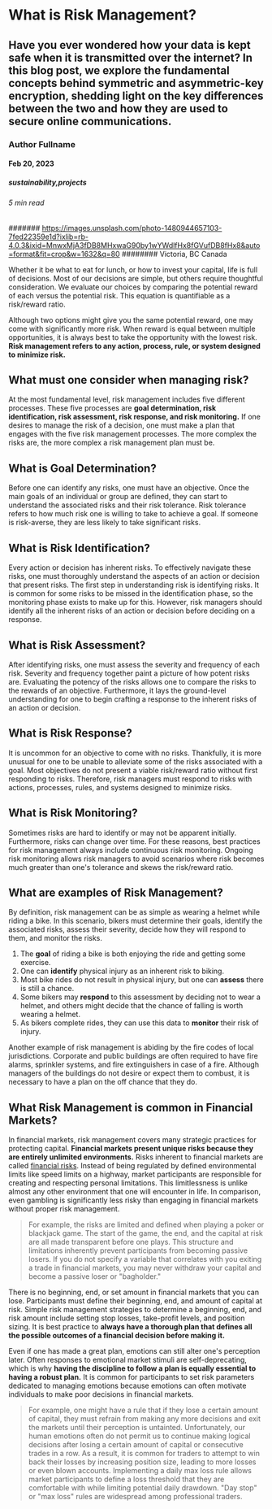 # What is Risk Management?
## Have you ever wondered how your data is kept safe when it is transmitted over the internet? In this blog post, we explore the fundamental concepts behind symmetric and asymmetric-key encryption, shedding light on the key differences between the two and how they are used to secure online communications.
### Author Fullname
#### Feb 20, 2023
##### sustainability,projects
###### 5 min read
####### https://images.unsplash.com/photo-1480944657103-7fed22359e1d?ixlib=rb-4.0.3&ixid=MnwxMjA3fDB8MHxwaG90by1wYWdlfHx8fGVufDB8fHx8&auto=format&fit=crop&w=1632&q=80
######## Victoria, BC Canada

Whether it be what to eat for lunch, or how to invest your capital, life is full of decisions. Most of our decisions are simple, but others require thoughtful consideration. We evaluate our choices by comparing the potential reward of each versus the potential risk. This equation is quantifiable as a risk/reward ratio.

Although two options might give you the same potential reward, one may come with significantly more risk. When reward is equal between multiple opportunities, it is always best to take the opportunity with the lowest risk. **Risk management refers to any action, process, rule, or system designed to minimize risk.**

## What must one consider when managing risk?

At the most fundamental level, risk management includes five different processes. These five processes are **goal determination, risk identification, risk assessment, risk response, and risk monitoring.** If one desires to manage the risk of a decision, one must make a plan that engages with the five risk management processes. The more complex the risks are, the more complex a risk management plan must be.

## What is Goal Determination?

Before one can identify any risks, one must have an objective. Once the main goals of an individual or group are defined, they can start to understand the associated risks and their risk tolerance. Risk tolerance refers to how much risk one is willing to take to achieve a goal. If someone is risk-averse, they are less likely to take significant risks.

## What is Risk Identification?

Every action or decision has inherent risks. To effectively navigate these risks, one must thoroughly understand the aspects of an action or decision that present risks. The first step in understanding risk is identifying risks. It is common for some risks to be missed in the identification phase, so the monitoring phase exists to make up for this. However, risk managers should identify all the inherent risks of an action or decision before deciding on a response.

## What is Risk Assessment?

After identifying risks, one must assess the severity and frequency of each risk. Severity and frequency together paint a picture of how potent risks are. Evaluating the potency of the risks allows one to compare the risks to the rewards of an objective. Furthermore, it lays the ground-level understanding for one to begin crafting a response to the inherent risks of an action or decision.

## What is Risk Response?

It is uncommon for an objective to come with no risks. Thankfully, it is more unusual for one to be unable to alleviate some of the risks associated with a goal. Most objectives do not present a viable risk/reward ratio without first responding to risks. Therefore, risk managers must respond to risks with actions, processes, rules, and systems designed to minimize risks.

## What is Risk Monitoring?

Sometimes risks are hard to identify or may not be apparent initially. Furthermore, risks can change over time. For these reasons, best practices for risk management always include continuous risk monitoring. Ongoing risk monitoring allows risk managers to avoid scenarios where risk becomes much greater than one's tolerance and skews the risk/reward ratio.

## What are examples of Risk Management?

By definition, risk management can be as simple as wearing a helmet while riding a bike. In this scenario, bikers must determine their goals, identify the associated risks, assess their severity, decide how they will respond to them, and monitor the risks.

1. The **goal** of riding a bike is both enjoying the ride and getting some exercise.
2. One can **identify** physical injury as an inherent risk to biking.
3. Most bike rides do not result in physical injury, but one can **assess** there is still a chance.
4. Some bikers may **respond** to this assessment by deciding not to wear a helmet, and others might decide that the chance of falling is worth wearing a helmet.
5. As bikers complete rides, they can use this data to **monitor** their risk of injury.

Another example of risk management is abiding by the fire codes of local jurisdictions. Corporate and public buildings are often required to have fire alarms, sprinkler systems, and fire extinguishers in case of a fire. Although managers of the buildings do not desire or expect them to combust, it is necessary to have a plan on the off chance that they do.

## What Risk Management is common in Financial Markets?

In financial markets, risk management covers many strategic practices for protecting capital. **Financial markets present unique risks because they are entirely unlimited environments.** Risks inherent to financial markets are called [financial risks](https://natureblocks.com/blog/what-are-financial-risks). Instead of being regulated by defined environmental limits like speed limits on a highway, market participants are responsible for creating and respecting personal limitations. This limitlessness is unlike almost any other environment that one will encounter in life. In comparison, even gambling is significantly less risky than engaging in financial markets without proper risk management.

> For example, the risks are limited and defined when playing a poker or blackjack game. The start of the game, the end, and the capital at risk are all made transparent before one plays. This structure and limitations inherently prevent participants from becoming passive losers. If you do not specify a variable that correlates with you exiting a trade in financial markets, you may never withdraw your capital and become a passive loser or "bagholder."

There is no beginning, end, or set amount in financial markets that you can lose. Participants must define their beginning, end, and amount of capital at risk. Simple risk management strategies to determine a beginning, end, and risk amount include setting stop losses, take-profit levels, and position sizing. It is best practice to **always have a thorough plan that defines all the possible outcomes of a financial decision before making it.**

Even if one has made a great plan, emotions can still alter one's perception later. Often responses to emotional market stimuli are self-deprecating, which is why **having the discipline to follow a plan is equally essential to having a robust plan.** It is common for participants to set risk parameters dedicated to managing emotions because emotions can often motivate individuals to make poor decisions in financial markets.

> For example, one might have a rule that if they lose a certain amount of capital, they must refrain from making any more decisions and exit the markets until their perception is untainted. Unfortunately, our human emotions often do not permit us to continue making logical decisions after losing a certain amount of capital or consecutive trades in a row. As a result, it is common for traders to attempt to win back their losses by increasing position size, leading to more losses or even blown accounts. Implementing a daily max loss rule allows market participants to define a loss threshold that they are comfortable with while limiting potential daily drawdown. "Day stop" or "max loss" rules are widespread among professional traders.
